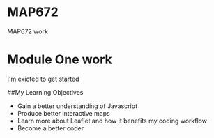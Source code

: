 # MAP672
MAP672 work
# Module One work
I'm exicted to get started

##My Learning Objectives

- Gain a better understanding of Javascript
- Produce better interactive maps
- Learn more about Leaflet and how it benefits my coding workflow
- Become a better coder
